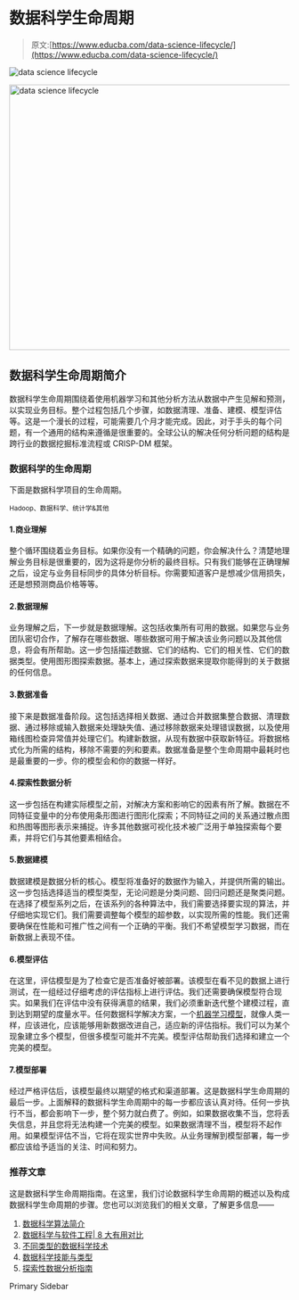 # 数据科学生命周期

> 原文:[https://www.educba.com/data-science-lifecycle/](https://www.educba.com/data-science-lifecycle/)

![data science lifecycle](../Images/2e4bb5b9ff57a19531ffaf7eda0a6b01.png)

<noscript><img class="alignnone size-full wp-image-263570" src="../Images/2e4bb5b9ff57a19531ffaf7eda0a6b01.png" alt="data science lifecycle" width="851" height="476" srcset="https://cdn.educba.com/academy/wp-content/uploads/2019/12/data-science-lifecycle-1.png 851w, https://cdn.educba.com/academy/wp-content/uploads/2019/12/data-science-lifecycle-1-300x168.png 300w, https://cdn.educba.com/academy/wp-content/uploads/2019/12/data-science-lifecycle-1-768x430.png 768w" sizes="(max-width: 851px) 100vw, 851px" data-original-src="https://cdn.educba.com/academy/wp-content/uploads/2019/12/data-science-lifecycle-1.png"/></noscript>

## 数据科学生命周期简介

数据科学生命周期围绕着使用机器学习和其他分析方法从数据中产生见解和预测，以实现业务目标。整个过程包括几个步骤，如数据清理、准备、建模、模型评估等。这是一个漫长的过程，可能需要几个月才能完成。因此，对于手头的每个问题，有一个通用的结构来遵循是很重要的。全球公认的解决任何分析问题的结构是跨行业的数据挖掘标准流程或 CRISP-DM 框架。

### 数据科学的生命周期

下面是数据科学项目的生命周期。

<small>Hadoop、数据科学、统计学&其他</small>

#### 1.商业理解

整个循环围绕着业务目标。如果你没有一个精确的问题，你会解决什么？清楚地理解业务目标是很重要的，因为这将是你分析的最终目标。只有我们能够在正确理解之后，设定与业务目标同步的具体分析目标。你需要知道客户是想减少信用损失，还是想预测商品价格等等。

#### 2.数据理解

业务理解之后，下一步就是数据理解。这包括收集所有可用的数据。如果您与业务团队密切合作，了解存在哪些数据、哪些数据可用于解决该业务问题以及其他信息，将会有所帮助。这一步包括描述数据、它们的结构、它们的相关性、它们的数据类型。使用图形图探索数据。基本上，通过探索数据来提取你能得到的关于数据的任何信息。

#### 3.数据准备

接下来是数据准备阶段。这包括选择相关数据、通过合并数据集整合数据、清理数据、通过移除或输入数据来处理缺失值、通过移除数据来处理错误数据，以及使用箱线图检查异常值并处理它们。构建新数据，从现有数据中获取新特征。将数据格式化为所需的结构，移除不需要的列和要素。数据准备是整个生命周期中最耗时也是最重要的一步。你的模型会和你的数据一样好。

#### 4.探索性数据分析

这一步包括在构建实际模型之前，对解决方案和影响它的因素有所了解。数据在不同特征变量中的分布使用条形图进行图形化探索；不同特征之间的关系通过散点图和热图等图形表示来捕捉。许多其他数据可视化技术被广泛用于单独探索每个要素，并将它们与其他要素相结合。

#### 5.数据建模

数据建模是数据分析的核心。模型将准备好的数据作为输入，并提供所需的输出。这一步包括选择适当的模型类型，无论问题是分类问题、回归问题还是聚类问题。在选择了模型系列之后，在该系列的各种算法中，我们需要选择要实现的算法，并仔细地实现它们。我们需要调整每个模型的超参数，以实现所需的性能。我们还需要确保在性能和可推广性之间有一个正确的平衡。我们不希望模型学习数据，而在新数据上表现不佳。

#### 6.模型评估

在这里，评估模型是为了检查它是否准备好被部署。该模型在看不见的数据上进行测试，在一组经过仔细考虑的评估指标上进行评估。我们还需要确保模型符合现实。如果我们在评估中没有获得满意的结果，我们必须重新迭代整个建模过程，直到达到期望的度量水平。任何数据科学解决方案，一个[机器学习模型](https://www.educba.com/machine-learning-models/)，就像人类一样，应该进化，应该能够用新数据改进自己，适应新的评估指标。我们可以为某个现象建立多个模型，但很多模型可能并不完美。模型评估帮助我们选择和建立一个完美的模型。

#### 7.模型部署

经过严格评估后，该模型最终以期望的格式和渠道部署。这是数据科学生命周期的最后一步。上面解释的数据科学生命周期中的每一步都应该认真对待。任何一步执行不当，都会影响下一步，整个努力就白费了。例如，如果数据收集不当，您将丢失信息，并且您将无法构建一个完美的模型。如果数据清理不当，模型将不起作用。如果模型评估不当，它将在现实世界中失败。从业务理解到模型部署，每一步都应该给予适当的关注、时间和努力。

### 推荐文章

这是数据科学生命周期指南。在这里，我们讨论数据科学生命周期的概述以及构成数据科学生命周期的步骤。您也可以浏览我们的相关文章，了解更多信息——

1.  [数据科学算法简介](https://www.educba.com/data-science-algorithms/)
2.  [数据科学与软件工程| 8 大有用对比](https://www.educba.com/data-science-vs-software-engineering/)
3.  [不同类型的数据科学技术](https://www.educba.com/data-science-techniques/)
4.  [数据科学技能与类型](https://www.educba.com/data-science-skills/)
5.  [探索性数据分析指南](https://www.educba.com/exploratory-data-analysis/)

<footer class="entry-footer">

<aside class="sidebar sidebar-primary widget-area" role="complementary" aria-label="Primary Sidebar">Primary Sidebar</aside>

</footer>